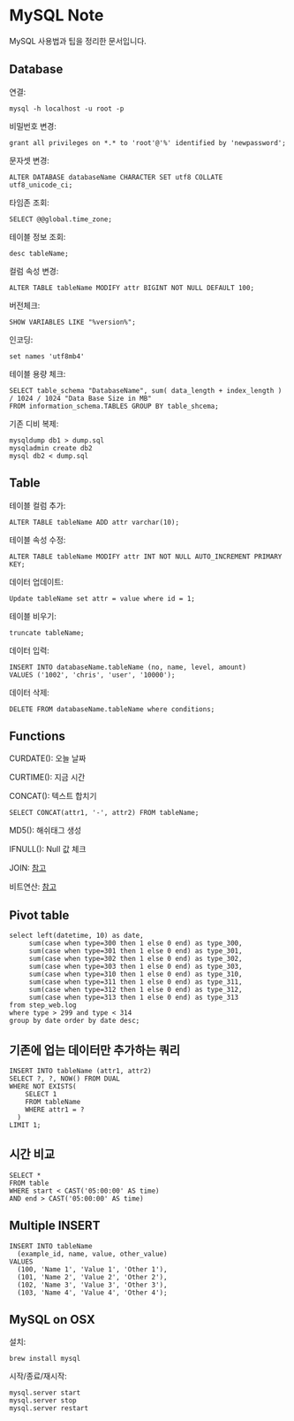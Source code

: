 MySQL Note
==========
MySQL 사용법과 팁을 정리한 문서입니다.


## Database

연결:

```
mysql -h localhost -u root -p
```

비밀번호 변경:

```
grant all privileges on *.* to 'root'@'%' identified by 'newpassword';
```

문자셋 변경:

```
ALTER DATABASE databaseName CHARACTER SET utf8 COLLATE utf8_unicode_ci;
```

타임존 조회:

```
SELECT @@global.time_zone;
```

테이블 정보 조회:

```
desc tableName;
```

컬럼 속성 변경:

```
ALTER TABLE tableName MODIFY attr BIGINT NOT NULL DEFAULT 100;
```

버전체크:

```
SHOW VARIABLES LIKE "%version%";
```

인코딩:

```
set names 'utf8mb4'
```

테이블 용량 체크:

```
SELECT table_schema "DatabaseName", sum( data_length + index_length ) / 1024 / 1024 "Data Base Size in MB"
FROM information_schema.TABLES GROUP BY table_shcema;
```

기존 디비 복제:

```
mysqldump db1 > dump.sql
mysqladmin create db2 
mysql db2 < dump.sql
```

## Table

테이블 컬럼 추가:

```
ALTER TABLE tableName ADD attr varchar(10);
```

테이블 속성 수정:

```
ALTER TABLE tableName MODIFY attr INT NOT NULL AUTO_INCREMENT PRIMARY KEY;
```

데이터 업데이트:

```
Update tableName set attr = value where id = 1;
```

테이블 비우기:

```
truncate tableName;
```

데이터 입력:

```
INSERT INTO databaseName.tableName (no, name, level, amount)
VALUES ('1002', 'chris', 'user', '10000');
```

데이터 삭제:

```
DELETE FROM databaseName.tableName where conditions;
```


## Functions

CURDATE():  오늘 날짜

CURTIME(): 지금 시간

CONCAT(): 텍스트 합치기

```
SELECT CONCAT(attr1, '-', attr2) FROM tableName;
```

MD5(): 해쉬태그 생성

IFNULL(): Null 값 체크

JOIN: [참고](http://stackoverflow.com/questions/17542431/less-number-of-records-for-left-join-vs-inner-join)

비트연산: [참고](http://www.phpschool.com/gnuboard4/bbs/board.php?bo_table=tipntech&wr_id=77064)



## Pivot table

```
select left(datetime, 10) as date,
     sum(case when type=300 then 1 else 0 end) as type_300,
     sum(case when type=301 then 1 else 0 end) as type_301,
     sum(case when type=302 then 1 else 0 end) as type_302,
     sum(case when type=303 then 1 else 0 end) as type_303,
     sum(case when type=310 then 1 else 0 end) as type_310,
     sum(case when type=311 then 1 else 0 end) as type_311,
     sum(case when type=312 then 1 else 0 end) as type_312,
     sum(case when type=313 then 1 else 0 end) as type_313
from step_web.log
where type > 299 and type < 314
group by date order by date desc;
```

## 기존에 업는 데이터만 추가하는 쿼리

```
INSERT INTO tableName (attr1, attr2)
SELECT ?, ?, NOW() FROM DUAL
WHERE NOT EXISTS(
    SELECT 1
    FROM tableName
    WHERE attr1 = ?
  )
LIMIT 1;
```

## 시간 비교

```
SELECT *
FROM table
WHERE start < CAST('05:00:00' AS time)
AND end > CAST('05:00:00' AS time)
```

## Multiple INSERT

```mysql
INSERT INTO tableName
  (example_id, name, value, other_value)
VALUES
  (100, 'Name 1', 'Value 1', 'Other 1'),
  (101, 'Name 2', 'Value 2', 'Other 2'),
  (102, 'Name 3', 'Value 3', 'Other 3'),
  (103, 'Name 4', 'Value 4', 'Other 4');
```


## MySQL on OSX

설치:

```
brew install mysql
```

시작/종료/재시작:

```
mysql.server start
mysql.server stop
mysql.server restart
```
